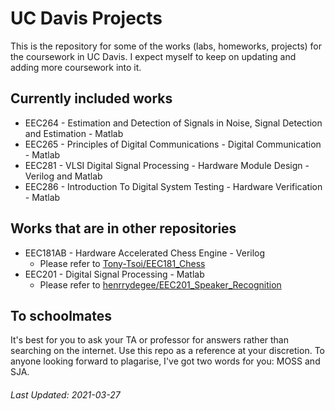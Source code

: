 # UC Davis Projects
This is the repository for some of the works (labs, homeworks, projects) for the coursework in UC Davis. 
I expect myself to keep on updating and adding more coursework into it.

## Currently included works
+ EEC264 - Estimation and Detection of Signals in Noise, Signal Detection and Estimation - Matlab
+ EEC265 - Principles of Digital Communications - Digital Communication - Matlab
+ EEC281 - VLSI Digital Signal Processing - Hardware Module Design - Verilog and Matlab
+ EEC286 - Introduction To Digital System Testing - Hardware Verification - Matlab

## Works that are in other repositories
+ EEC181AB - Hardware Accelerated Chess Engine - Verilog
   + Please refer to [Tony-Tsoi/EEC181_Chess](https://github.com/Tony-Tsoi/EEC181_Chess)
+ EEC201 - Digital Signal Processing - Matlab
   + Please refer to [henrrydegee/EEC201_Speaker_Recognition](https://github.com/henrrydegee/EEC201_Speaker_Recognition)

## To schoolmates
It's best for you to ask your TA or professor for answers rather than searching on the internet. Use this repo as 
a reference at your discretion. To anyone looking forward to plagarise, I've got two words for you: MOSS and SJA.

###### Last Updated: 2021-03-27